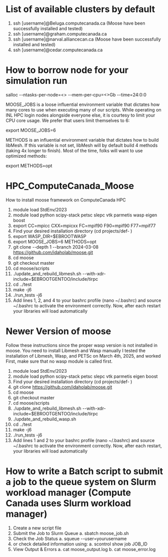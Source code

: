 # List of available clusters by default
1. ssh [username]@Beluga.computecanada.ca (Moose have been successfully installed and tested)
2. ssh [username]@graham.computecanada.ca
3. ssh [username]@narval.alliancecan.ca (Moose have been successfully installed and tested)
5. ssh [username]@cedar.computecanada.ca

# How to borrow node for your simulation run
salloc --ntasks-per-node=<> --mem-per-cpu=<>Gb --time=24:0:0

MOOSE_JOBS is a loose influential environment variable that dictates how many cores to use when executing many of our scripts. While operating on INL HPC login nodes alongside everyone else, it is courtesy to limit your CPU core usage. We prefer that users limit themselves to 6:

export MOOSE_JOBS=6

METHODS is an influential environment variable that dictates how to build libMesh. If this variable is not set, libMesh will by default build 4 methods (taking 4x longer to finish). Most of the time, folks will want to use optimized methods:

export METHODS=opt

# HPC_ComputeCanada_Moose
How to install moose framework on ComputeCanada HPC

1. module load StdEnv/2023
2. module load python scipy-stack petsc slepc vtk parmetis wasp eigen boost
3. export CC=mpicc CXX=mpicxx FC=mpif90 F90=mpif90 F77=mpif77
4. Find your desired installation directory (cd projects/def- )
5. export WASP_DIR=$EBROOTWASP
6. export MOOSE_JOBS=6 METHODS=opt
7. git clone --depth 1 --branch 2024-03-08 https://github.com/idaholab/moose.git
8. cd moose
9. git checkout master
10. cd moose/scripts
11. ./update_and_rebuild_libmesh.sh --with-xdr-include=$EBROOTGENTOO/include/tirpc
12. cd ../test
13. make -j6
14. ./run_tests -j6
15. Add lines 1, 2, and 4 to your bashrc profile (nano ~/.bashrc) and source ~/.bashrc to activate the environment correctly. Now, after each restart your libraries will load automatically

# Newer Version of moose
Follow these instructions since the proper wasp version is not installed in moose. You need to install Libmesh and Wasp manually
I tested the installation of Libmesh, Wasp, and PETSc on March 4th, 2025, and worked
First, make sure that no wasp module is called first.
1. module load StdEnv/2023
2. module load python scipy-stack petsc slepc vtk parmetis eigen boost
4. Find your desired installation directory (cd projects/def- )
5. git clone https://github.com/idaholab/moose.git
6. cd moose
7. git checkout master
8. cd moose/scripts
9. ./update_and_rebuild_libmesh.sh --with-xdr-include=$EBROOTGENTOO/include/tirpc
10. ./update_and_rebuild_wasp.sh
11. cd ../test
12. make -j6
13. ./run_tests -j6
14. Add lines 1 and 2 to your bashrc profile (nano ~/.bashrc) and source ~/.bashrc to activate the environment correctly. Now, after each restart, your libraries will load automatically

# How to write a Batch script to submit a job to the queue system on Slurm workload manager (Compute Canada uses Slurm workload manager)
1. Create a new script file
2. Submit the Job to Slurm Queue
  a. sbatch moose_job.sh
3. Check the Job Status
  a. squeue --user=yourusername
4. or check detailed information using:
  a. scontrol show job JOB_ID
5. View Output & Errors
   a. cat moose_output.log
   b. cat moose_error.log


